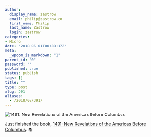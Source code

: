 ```yaml
---
author:
  display_name: zastrow
  email: philip@zastrow.co
  first_name: Philip
  last_name: Zastrow
  login: zastrow
categories:
- Micro
date: "2018-05-01T00:33:17Z"
meta:
  _wpcom_is_markdown: "1"
parent_id: "0"
password: ""
published: true
status: publish
tags: []
title: ""
type: post
slug: 391
aliases:
  - /2018/05/391/
---
```

<p><img src="https://i.gr-assets.com/images/S/compressed.photo.goodreads.com/books/1489096356l/32948902.jpg" alt="1491: New Revelations of the Americas Before Columbus" /></p>

<p>Just finished the book, <a href="https://www.goodreads.com/review/show/2098597326?utm_medium=api&amp;utm_source=rss">1491: New Revelations of the Americas Before Columbus</a>. 📚</p>
